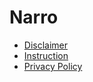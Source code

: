 # Narro

* [Disclaimer](./disclaimer.md)
* [Instruction](./manual.md)
* [Privacy Policy](./privacy.md)

